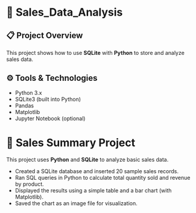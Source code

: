 # 🛒 Sales_Data_Analysis

## 📋 Project Overview
This project shows how to use **SQLite** with **Python** to store and analyze sales data.

## ⚙️ Tools & Technologies
- Python 3.x  
- SQLite3 (built into Python)  
- Pandas  
- Matplotlib  
- Jupyter Notebook (optional)

# 🛒 Sales Summary Project
This project uses **Python** and **SQLite** to analyze basic sales data.

- Created a SQLite database and inserted 20 sample sales records.
- Ran SQL queries in Python to calculate total quantity sold and revenue by product.
- Displayed the results using a simple table and a bar chart (with Matplotlib).
- Saved the chart as an image file for visualization.
